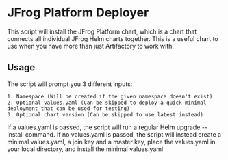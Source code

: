 # JFrog Platform Deployer

This script will install the JFrog Platform chart, which is a chart that connects all individual JFrog Helm charts together. This is a useful chart to use when you have
more than just Artifactory to work with.

## Usage

The script will prompt you 3 different inputs: 

    1. Namespace (Will be created if the given namespace doesn't exist)
    2. Optional values.yaml (Can be skipped to deploy a quick minimal deployment that can be used for testing)
    3. Optional chart version (Can be skipped to use latest instead)

If a values.yaml is passed, the script will run a regular Helm upgrade --install command. If no values.yaml is passed, the script will instead create a minimal
values.yaml, a join key and a master key, place the values.yaml in your local directory, and install the minimal values.yaml